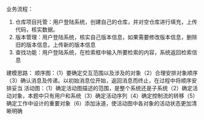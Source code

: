 业务流程：
1.	仓库项目托管：用户登陆系统，创建自己的仓库，并对空仓库进行填充，上传代码，核实数据。
2.	版本管理：用户登陆系统，核实自己版本信息，如果需要修改版本信息，删除旧的版本信息，上传新的版本信息
3.	查找功能：用户登陆系统，在检索框中输入所要检索的内容，系统返回检索信息

建模思路：
顺序图：（1）要确定交互范围以及涉及的对象（2）合理安排对象顺序（3）确认消息及传递。以初始消息位开始，返回消息而终止，在过程中将顺序安排妥当
活动图：（1）确定活动图描述的范围，是整个系统还是子系统（2）确定活动对象，本题中只有用户和系统（3）确定活动序列（4）确定控制流的转移（5）确定工作中设计的重要对象（6）添加泳道，使活动图中各对象的活动状态更加清晰明确
